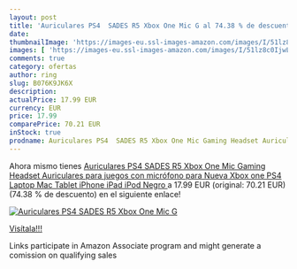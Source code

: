 ```yaml
---
layout: post
title: 'Auriculares PS4  SADES R5 Xbox One Mic G al 74.38 % de descuento'
date: 
thumbnailImage: 'https://images-eu.ssl-images-amazon.com/images/I/51lz8c0IjwL._SL200_.jpg'
images: [ 'https://images-eu.ssl-images-amazon.com/images/I/51lz8c0IjwL._SL200_.jpg' ]
comments: true
category: ofertas
author: ring
slug: B076K9JK6X
description:
actualPrice: 17.99 EUR
currency: EUR
price: 17.99
comparePrice: 70.21 EUR
inStock: true
prodname: Auriculares PS4  SADES R5 Xbox One Mic Gaming Headset Auriculares para juegos con micrófono para Nueva Xbox one PS4 Laptop Mac Tablet iPhone iPad iPod  Negro 
---
```


Ahora mismo tienes [Auriculares PS4  SADES R5 Xbox One Mic Gaming Headset Auriculares para juegos con micrófono para Nueva Xbox one PS4 Laptop Mac Tablet iPhone iPad iPod  Negro ](https://www.amazon.es/dp/B076K9JK6X/?tag=tolees-21) a 17.99 EUR (original: 70.21 EUR) (74.38 %  de descuento) en el siguiente enlace!

[![Auriculares PS4  SADES R5 Xbox One Mic G](https://images-eu.ssl-images-amazon.com/images/I/51lz8c0IjwL._SL200_.jpg)](https://www.amazon.es/dp/B076K9JK6X/?tag=tolees-21)

[Visítala!!!](https://www.amazon.es/dp/B076K9JK6X/?tag=tolees-21)

Links participate in Amazon Associate program and might generate a comission on qualifying sales
